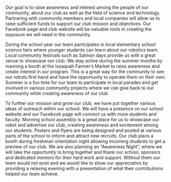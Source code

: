<!--t About Us: Community t-->

Our goal is to raise awareness and interest among the people of our community, about our club as well as the field of science and technology. Partnering with community members and local companies will allow us to raise sufficient funds to support our club mission and objectives. Our Facebook page and club website will be valuable tools in creating the exposure we will need in the community.

During the school year our team participates in local elementary school science fairs where younger students can learn about our robotics team.  Local community festivals such as Salmon days provide us with a great venue to showcase our club. We stay active during the summer months by manning a booth at the Issaquah Farmer’s Market to raise awareness and create interest in our program.  This is a great way for the community to see our robots first hand and have the opportunity to operate them on their own.  Summer is a fun time for our team to participate in local parades and get involved in various community projects where we can give back to our community while creating awareness of our club.

To further our mission and grow our club, we have put together various ideas of outreach within our school.  We will have a presence on our school website and our Facebook page will connect us with more students and faculty. Morning school assembly is a great place for us to showcase our robot and advertise our club, creating awareness and excitement among our students. Posters and flyers are being designed and posted at various parts of the school to inform and attract new recruits. Our club plans a booth during freshman orientation night allowing incoming students to get a preview of our club. We are also planning an “Awareness Night”, where we will take the opportunity to bring together and thank our school, sponsors and dedicated mentors for their hard work and support.  Without them our team would not exist and we would like to show our appreciation by providing a relaxing evening with a presentation of what their contributions helped our team achieve.